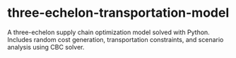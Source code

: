 # three-echelon-transportation-model
A three-echelon supply chain optimization model solved with Python. Includes random cost generation, transportation constraints, and scenario analysis using CBC solver.
